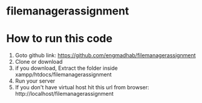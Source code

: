 # filemanagerassignment
# How to run this code 
1. Goto github link: https://github.com/engmadhab/filemanagerassignment
2. Clone or download
3. if you download, Extract the folder inside xampp/htdocs/filemanagerassignment
4. Run your server 
5. If you don't have virtual host hit this url from browser: http://localhost/filemanagerassignment
